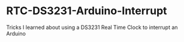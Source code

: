 # RTC-DS3231-Arduino-Interrupt
Tricks I learned about using a DS3231 Real Time Clock to interrupt an Arduino
